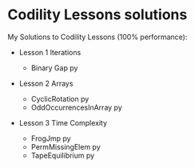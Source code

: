 # Codility Lessons solutions
My Solutions to Codility Lessons (100% performance):
- Lesson 1 Iterations
  - Binary Gap py
  
- Lesson 2 Arrays
  - CyclicRotation py
  - OddOccurrencesInArray py
  
- Lesson 3 Time Complexity
  - FrogJmp py
  - PermMissingElem py
  - TapeEquilibrium py
